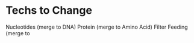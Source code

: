 # Techs to Change
Nucleotides (merge to DNA)
Protein (merge to Amino Acid)
Filter Feeding (merge to
